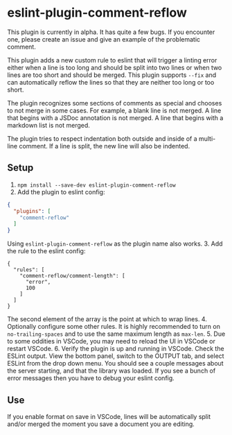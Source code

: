 # eslint-plugin-comment-reflow
This plugin is currently in alpha. It has quite a few bugs. If you encounter one, please create an 
issue and give an example of the problematic comment.

This plugin adds a new custom rule to eslint that will trigger a linting error either when a line is 
too long and should be split into two lines or when two lines are too short and should be merged. 
This plugin supports `--fix` and can automatically reflow the lines so that they are neither too 
long or too short.

The plugin recognizes some sections of comments as special and chooses to not merge in some cases. 
For example, a blank line is not merged. A line that begins with a JSDoc annotation is not merged.
A line that begins with a markdown list is not merged.

The plugin tries to respect indentation both outside and inside of a multi-line comment. If a line 
is split, the new line will also be indented.
## Setup
1. `npm install --save-dev eslint-plugin-comment-reflow`
2. Add the plugin to eslint config:
```json
{
  "plugins": [
    "comment-reflow"
  ]
}
```
Using `eslint-plugin-comment-reflow` as the plugin name also works.
3. Add the rule to the eslint config:
```
{
  "rules": [
    "comment-reflow/comment-length": [
      "error",
      100
    ]
  ]
}
```
The second element of the array is the point at which to wrap lines.
4. Optionally configure some other rules. It is highly recommended to turn on `no-trailing-spaces`
and to use the same maximum length as `max-len`.
5. Due to some oddities in VSCode, you may need to reload the UI in VSCode or restart VSCode.
6. Verify the plugin is up and running in VSCode. Check the ESLint output. View the bottom panel, 
switch to the OUTPUT tab, and select ESLint from the drop down menu. You should see a couple 
messages about the server starting, and that the library was loaded. If you see a bunch of error 
messages then you have to debug your eslint config.

## Use
If you enable format on save in VSCode, lines will be automatically split and/or merged the moment
you save a document you are editing.